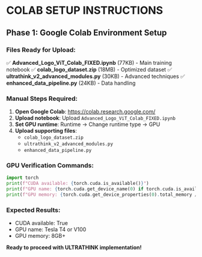 # COLAB SETUP INSTRUCTIONS
## Phase 1: Google Colab Environment Setup

### Files Ready for Upload:
✅ **Advanced_Logo_ViT_Colab_FIXED.ipynb** (77KB) - Main training notebook
✅ **colab_logo_dataset.zip** (18MB) - Optimized dataset
✅ **ultrathink_v2_advanced_modules.py** (30KB) - Advanced techniques
✅ **enhanced_data_pipeline.py** (24KB) - Data handling

### Manual Steps Required:

1. **Open Google Colab**: https://colab.research.google.com/
2. **Upload notebook**: Upload `Advanced_Logo_ViT_Colab_FIXED.ipynb`
3. **Set GPU runtime**: Runtime → Change runtime type → GPU
4. **Upload supporting files**:
   - `colab_logo_dataset.zip`
   - `ultrathink_v2_advanced_modules.py`
   - `enhanced_data_pipeline.py`

### GPU Verification Commands:
```python
import torch
print(f"CUDA available: {torch.cuda.is_available()}")
print(f"GPU name: {torch.cuda.get_device_name(0) if torch.cuda.is_available() else 'No GPU'}")
print(f"GPU memory: {torch.cuda.get_device_properties(0).total_memory / 1e9:.1f}GB" if torch.cuda.is_available() else "No GPU")
```

### Expected Results:
- CUDA available: True
- GPU name: Tesla T4 or V100
- GPU memory: 8GB+

**Ready to proceed with ULTRATHINK implementation!**